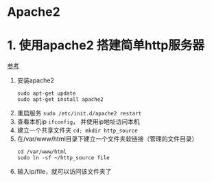 Apache2
=====
# 1. 使用apache2 搭建简单http服务器
[参考](https://blog.csdn.net/qq_30624591/article/details/118573780)

1. 安装apache2
    ```shell
    sudo apt-get update
    sudo apt-get install apache2
    ```
2. 重启服务 `sudo /etc/init.d/apache2 restart`
3. 查看本机ip `ifconfig`， 并使用ip地址访问本机
4. 建立一个共享文件夹 `cd; mkdir http_source`
5. 在/var/www/html目录下建立一个文件夹软链接（管理的文件目录）
    ```
    cd /var/www/html 
    sudo ln -sf ~/http_source file
    ```
6. 输入ip/file，就可以访问该文件夹了